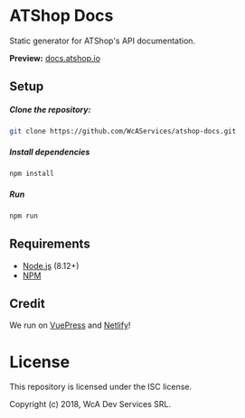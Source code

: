 # ATShop Docs
Static generator for ATShop's API documentation.

**Preview:** [docs.atshop.io](https://docs.atshop.io)

## Setup
##### Clone the repository:
```bash
git clone https://github.com/WcAServices/atshop-docs.git
```
##### Install dependencies
```bash
npm install
``` 
##### Run
```bash
npm run
```

## Requirements
- [Node.js](https://nodejs.org/) (8.12+)
- [NPM](https://www.npmjs.com/get-npm)

## Credit
We run on [VuePress](https://vuepress.vuejs.org/) and [Netlify](https://www.netlify.com/)!

# License
This repository is licensed under the ISC license.

Copyright (c) 2018, WcA Dev Services SRL.